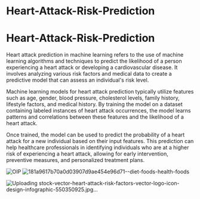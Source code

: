 # Heart-Attack-Risk-Prediction
<h1> Heart-Attack-Risk-Prediction</h1>
<p>Heart attack prediction in machine learning refers to the use of machine learning algorithms and techniques to predict the likelihood of a person experiencing a heart attack or developing a cardiovascular disease. It involves analyzing various risk factors and medical data to create a predictive model that can assess an individual's risk level.</p>
<p>Machine learning models for heart attack prediction typically utilize features such as age, gender, blood pressure, cholesterol levels, family history, lifestyle factors, and medical history. By training the model on a dataset containing labeled instances of heart attack occurrences, the model learns patterns and correlations between these features and the likelihood of a heart attack.</p>
<p>Once trained, the model can be used to predict the probability of a heart attack for a new individual based on their input features. This prediction can help healthcare professionals in identifying individuals who are at a higher risk of experiencing a heart attack, allowing for early intervention, preventive measures, and personalized treatment plans.</p>

![OIP](https://github.com/mohansharma077/Heart-Attack-Risk-Prediction/assets/104629829/40f6ef59-705c-4476-a108-225f71109652)
![181a9617b70a0d03907d9ae454e96d71--diet-foods-health-foods](https://github.com/mohansharma077/Heart-Attack-Risk-Prediction/assets/104629829/42918ffd-58f4-4995-92ca-64536f733e9f)

![Uploading stock-vector-heart-attack-risk-factors-vector-logo-icon-design-infographic-550350925.jpg…]()
